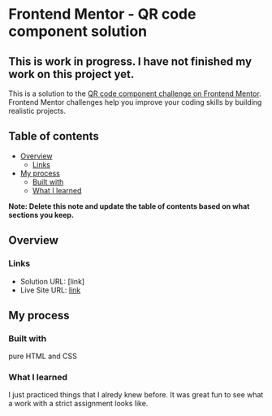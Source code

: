 # Frontend Mentor - QR code component solution

## This is work in progress. I have not finished my work on this project yet.


This is a solution to the [QR code component challenge on Frontend Mentor](https://www.frontendmentor.io/challenges/qr-code-component-iux_sIO_H). Frontend Mentor challenges help you improve your coding skills by building realistic projects. 

## Table of contents

- [Overview](#overview)
  - [Links](#links)
- [My process](#my-process)
  - [Built with](#built-with)
  - [What I learned](#what-i-learned)

**Note: Delete this note and update the table of contents based on what sections you keep.**

## Overview

### Links

- Solution URL: [link]
- Live Site URL: [link](https://lubka024.github.io/frontendmentor-qr-code-component/)

## My process

### Built with

pure HTML and CSS

### What I learned

I just practiced things that I alredy knew before. It was great fun to see what a work with a strict assignment looks like.